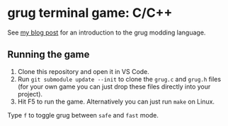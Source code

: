 # grug terminal game: C/C++

See [my blog post](https://mynameistrez.github.io/2024/02/29/creating-the-perfect-modding-language.html) for an introduction to the grug modding language.

## Running the game

1. Clone this repository and open it in VS Code.
2. Run `git submodule update --init` to clone the `grug.c` and `grug.h` files (for your own game you can just drop these files directly into your project).
3. Hit F5 to run the game. Alternatively you can just run `make` on Linux.

Type `f` to toggle grug between `safe` and `fast` mode.
